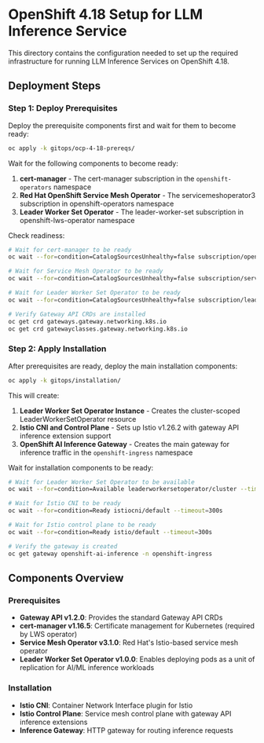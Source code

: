 # OpenShift 4.18 Setup for LLM Inference Service

This directory contains the configuration needed to set up the required infrastructure for running LLM Inference Services on OpenShift 4.18.

## Deployment Steps

### Step 1: Deploy Prerequisites

Deploy the prerequisite components first and wait for them to become ready:

```sh
oc apply -k gitops/ocp-4-18-prereqs/
```

Wait for the following components to become ready:

1. **cert-manager** - The cert-manager subscription in the `openshift-operators` namespace
2. **Red Hat OpenShift Service Mesh Operator** - The servicemeshoperator3 subscription in openshift-operators namespace
3. **Leader Worker Set Operator** - The leader-worker-set subscription in openshift-lws-operator namespace

Check readiness:

```sh
# Wait for cert-manager to be ready
oc wait --for=condition=CatalogSourcesUnhealthy=false subscription/openshift-cert-manager-operator -n cert-manager-operator --timeout=300s

# Wait for Service Mesh Operator to be ready
oc wait --for=condition=CatalogSourcesUnhealthy=false subscription/servicemeshoperator3 -n openshift-operators --timeout=300s

# Wait for Leader Worker Set Operator to be ready
oc wait --for=condition=CatalogSourcesUnhealthy=false subscription/leader-worker-set -n openshift-lws-operator --timeout=300s

# Verify Gateway API CRDs are installed
oc get crd gateways.gateway.networking.k8s.io
oc get crd gatewayclasses.gateway.networking.k8s.io
```

### Step 2: Apply Installation

After prerequisites are ready, deploy the main installation components:

```sh
oc apply -k gitops/installation/
```

This will create:

1. **Leader Worker Set Operator Instance** - Creates the cluster-scoped LeaderWorkerSetOperator resource
2. **Istio CNI and Control Plane** - Sets up Istio v1.26.2 with gateway API inference extension support
3. **OpenShift AI Inference Gateway** - Creates the main gateway for inference traffic in the `openshift-ingress` namespace

Wait for installation components to be ready:

```sh
# Wait for Leader Worker Set Operator to be available
oc wait --for=condition=Available leaderworkersetoperator/cluster --timeout=300s

# Wait for Istio CNI to be ready
oc wait --for=condition=Ready istiocni/default --timeout=300s

# Wait for Istio control plane to be ready
oc wait --for=condition=Ready istio/default --timeout=300s

# Verify the gateway is created
oc get gateway openshift-ai-inference -n openshift-ingress
```

## Components Overview

### Prerequisites

- **Gateway API v1.2.0**: Provides the standard Gateway API CRDs
- **cert-manager v1.16.5**: Certificate management for Kubernetes (required by LWS operator)
- **Service Mesh Operator v3.1.0**: Red Hat's Istio-based service mesh operator
- **Leader Worker Set Operator v1.0.0**: Enables deploying pods as a unit of replication for AI/ML inference workloads

### Installation

- **Istio CNI**: Container Network Interface plugin for Istio
- **Istio Control Plane**: Service mesh control plane with gateway API inference extensions
- **Inference Gateway**: HTTP gateway for routing inference requests
